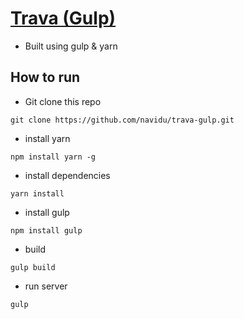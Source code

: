 # [Trava (Gulp)](http://trava.navidu.info)
- Built using gulp & yarn

## How to run
- Git clone this repo
```shell
git clone https://github.com/navidu/trava-gulp.git
```
- install yarn
```shell
npm install yarn -g
```
- install dependencies
```shell
yarn install
```
- install gulp
```shell
npm install gulp
```
- build
```shell
gulp build
```
- run server
```shell
gulp
```
